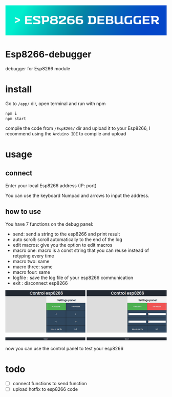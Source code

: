 <img src="https://raw.githubusercontent.com/EladJosef/Esp8266-debugger/314465702463d86e7e67cb41d26b78e2950b80eb/img/banner.svg" width="1000">

# Esp8266-debugger
debugger for Esp8266 module

# install
Go to `/app/` dir, open terminal and run with npm
```node
npm i
npm start
```
compile the code from `/Esp8266/` dir and upload it to your Esp8266, I recommend using the `Arduino IDE` to compile and upload

# usage

## connect

Enter your local Esp8266 address (IP: port)


You can use the keyboard Numpad and arrows to input the address.

## how to use
You have 7 functions on the debug panel:
- send: send a string to the esp8266 and print result
- auto scroll: scroll automatically to the end of the log 
- edit macros: give you the option to edit macros 
- macro one: macro is a const string that you can reuse instead of retyping every time 
- macro two: same 
- macro three: same 
- macro four: same 
- logfile : save the log file of your esp8266 communication 
- exit : disconnect esp8266


<img src="https://raw.githubusercontent.com/EladJosef/Esp8266-debugger/master/img/Control.png" width="250">
<img src="https://raw.githubusercontent.com/EladJosef/Esp8266-debugger/master/img/edit-macro.png" width="250">

now you can use the control panel to test your esp8266

# todo
- [ ] connect functions to send function
- [ ] upload hotfix to esp8266 code
